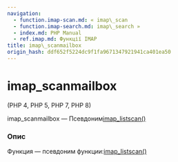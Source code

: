 ```yaml
---
navigation:
  - function.imap-scan.md: « imap\_scan
  - function.imap-search.md: imap\_search »
  - index.md: PHP Manual
  - ref.imap.md: Функції IMAP
title: imap\_scanmailbox
origin_hash: ddf652f5224dc9f1fa9671347921941ca401ea50
---
```

# imap\_scanmailbox

(PHP 4, PHP 5, PHP 7, PHP 8)

imap\_scanmailbox — Псевдоним[imap\_listscan()](function.imap-listscan.md)

### Опис

Функция — псевдоним функции:[imap\_listscan()](function.imap-listscan.md)
